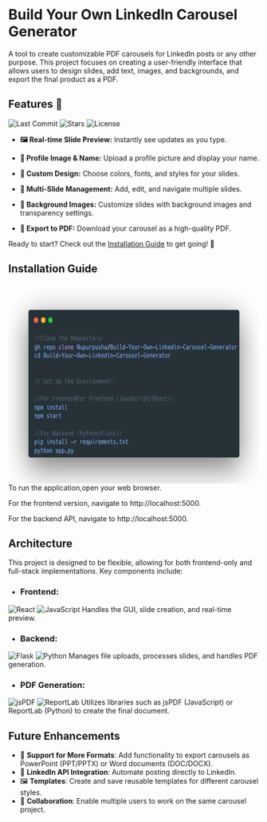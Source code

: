 # **Build Your Own LinkedIn Carousel Generator**
A tool to create customizable PDF carousels for LinkedIn posts or any other purpose. This project focuses on creating a user-friendly interface that allows users to design slides, add text, images, and backgrounds, and export the final product as a PDF.

## Features 🎉

![Last Commit](https://img.shields.io/github/last-commit/Nupurpusha/Build-Your-Own-Linkedin-Carousel-Generator?style=flat-square) ![Stars](https://img.shields.io/github/stars/Nupurpusha/Build-Your-Own-Linkedin-Carousel-Generator?style=social) ![License](https://img.shields.io/github/license/Nupurpusha/Build-Your-Own-Linkedin-Carousel-Generator?style=flat-square)

- **🖼️ Real-time Slide Preview:** Instantly see updates as you type. 

- **👤 Profile Image & Name:** Upload a profile picture and display your name.  

- **🎨 Custom Design:** Choose colors, fonts, and styles for your slides.  

- **📑 Multi-Slide Management:** Add, edit, and navigate multiple slides.  

- **🌅 Background Images:** Customize slides with background images and transparency settings.  

- **📄 Export to PDF:** Download your carousel as a high-quality PDF.  

Ready to start? Check out the [Installation Guide](#installation-guide) to get going! 🚀

## Installation Guide 
<p align="left">
  <img src="https://github.com/Nupurpusha/Build-Your-Own-LinkedIn-Carousel-Generator/blob/main/carbon%20(1).png" 
       alt="LinkedIn Carousel Generator" 
       style="float: left; height: 400px; width: 700px; margin-right: 10px;" /></p>
       
To run the application,open your web browser.

For the frontend version, navigate to http://localhost:5000. 

For the backend API, navigate to http://localhost:5000.

## Architecture
This project is designed to be flexible, allowing for both frontend-only and full-stack implementations. Key components include:

- ### Frontend:

<img src="https://img.shields.io/badge/React-%E2%9C%94-brightgreen?style=for-the-badge&logo=react&logoColor=white" alt="React">

  <img src="https://img.shields.io/badge/JavaScript-ES6+-yellow?style=for-the-badge&logo=javascript&logoColor=white" alt="JavaScript">
  Handles the GUI, slide creation, and real-time preview.

- ### Backend:
  
<img src="https://img.shields.io/badge/Flask-1.1.2-black?style=for-the-badge&logo=flask&logoColor=white" alt="Flask">

<img src="https://img.shields.io/badge/Python-3.8-blue?style=for-the-badge&logo=python&logoColor=white" alt="Python">
  Manages file uploads, processes slides, and handles PDF generation.

- ### PDF Generation:
<img src="https://img.shields.io/badge/Library-jsPDF-%23323330?style=for-the-badge&logo=javascript&logoColor=white" alt="jsPDF">

<img src="https://img.shields.io/badge/Library-ReportLab-%233B3A39?style=for-the-badge&logo=python&logoColor=white" alt="ReportLab">
Utilizes libraries such as jsPDF (JavaScript) or ReportLab (Python) to create the final document.

## Future Enhancements
- 📄 **Support for More Formats**: Add functionality to export carousels as PowerPoint (PPT/PPTX) or Word documents (DOC/DOCX).
- 🔗 **LinkedIn API Integration**: Automate posting directly to LinkedIn.
- 🖼️ **Templates**: Create and save reusable templates for different carousel styles.
- 🤝 **Collaboration**: Enable multiple users to work on the same carousel project.



